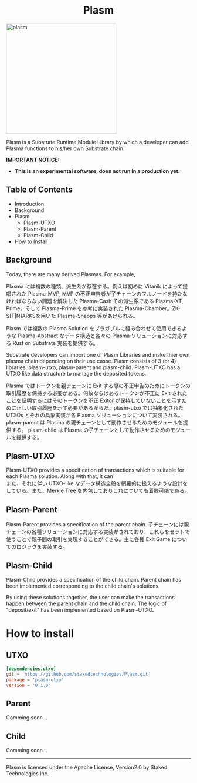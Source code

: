 <div style="text-align: center;"><h1>Plasm</h1></div>

<div align="left"><img width="300" alt="plasm" src="https://user-images.githubusercontent.com/6259384/55708398-cf9ae900-5a20-11e9-859c-3435b55c68a5.png"></div>

Plasm is a Substrate Runtime Module Library by which a developer can add Plasma functions to his/her own Substrate chain.

__IMPORTANT NOTICE:__
* __This is an experimental software, does not run in a production yet.__

## Table of Contents
- Introduction
- Background
- Plasm
    - Plasm-UTXO
    - Plasm-Parent
    - Plasm-Child
- How to Install


## Background
Today, there are many derived Plasmas. For example, 

Plasma には複数の種類、派生系が存在する。例えば初めに Vitanik によって提唱された Plasma-MVP, MVP の不正申告者が子チェーンのフルノードを持たなければならない問題を解決した Plasma-Cash その派生系である Plasma-XT, Prime。そして Plasma-Prime を参考に実装された Plasma-Chamber。ZK-S[T|N]ARKSを用いた Plasma-Snapps 等があげられる。

Plasm では複数の Plasma Solution をプラガブルに組み合わせて使用できるような Plasma-Abstract なデータ構造と各々の Plasma ソリューションに対応する Rust on Substrate 実装を提供する。

Substrate developers can import one of Plasm Libraries and make thier own plasma chain depending on their use casse. Plasm consists of 3 (or 4) libraries, plasm-utxo, plasm-parent and plasm-child. Plasm-UTXO has a UTXO like data structure to manage the deposited tokens. 

Plasma ではトークンを親チェーンに Exit する際の不正申告のためにトークンの取引履歴を保持する必要がある。何故ならばあるトークンが不正に Exit されたことを証明するにはそのトークンを不正 Exitor が保持していないことを示すために正しい取引履歴を示す必要があるからだ。plasm-utxo では抽象化された UTXOs とそれの具象実装が各 Plasma ソリューションについて実装される。
plasm-parent は Plasma の親チェーンとして動作させるためのモジュールを提供する。
plasm-child は Plasma の子チェーンとして動作させるためのモジュールを提供する。

## Plasm-UTXO
Plasm-UTXO provides a specification of transactions which is suitable for each Plasma solution. Along with that, it can  
また、それに伴い UTXO-like なデータ構造全般を網羅的に扱えるような設計をしている。また、Merkle Tree を内包しておりこれについても着脱可能である。

## Plasm-Parent
Plasm-Parent provides a specification of the parent chain. 子チェーンには親チェーンの各種ソリューションに対応する実装がされており、これらをセットで使うことで親子間の取引を実現することができる。主に各種 Exit Game についてのロジックを実装する。

## Plasm-Child
Plasm-Child provides a specification of the child chain. Parent chain has been implemented corresponding to the child chain's solutions. 


By using these solutions together, the user can make the transactions happen between the parent chain and the child chain. The logic of "deposit/exit" has been implemented based on Plasm-UTXO.

# How to install

## UTXO
```toml
[dependencies.utxo]
git = 'https://github.com/stakedtechnologies/Plasm.git'
package = 'plasm-utxo'
version = '0.1.0' 
```

## Parent
Comming soon...

## Child
Comming soon...

* * *
Plasm is licensed under the Apache License, Version2.0 by Staked Technologies Inc.
